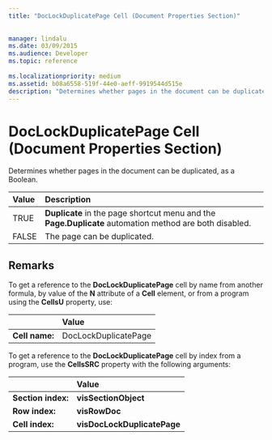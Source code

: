 ```yaml
---
title: "DocLockDuplicatePage Cell (Document Properties Section)"
 
 
manager: lindalu
ms.date: 03/09/2015
ms.audience: Developer
ms.topic: reference
 
ms.localizationpriority: medium
ms.assetid: b08a6558-519f-44e0-aeff-9919544d515e
description: "Determines whether pages in the document can be duplicated, as a Boolean."
---
```


# DocLockDuplicatePage Cell (Document Properties Section)

Determines whether pages in the document can be duplicated, as a Boolean.
  
|Value |Description |
|:-----|:-----|
|TRUE  <br/> |**Duplicate** in the page shortcut menu and the **Page.Duplicate** automation method are both disabled. |
|FALSE  <br/> |The page can be duplicated. |
   
## Remarks

To get a reference to the **DocLockDuplicatePage** cell by name from another formula, by value of the **N** attribute of a **Cell** element, or from a program using the **CellsU** property, use: 
  
||Value |
|:-----|:-----|
| **Cell name:**  <br/> | DocLockDuplicatePage  <br/> |
   
To get a reference to the **DocLockDuplicatePage** cell by index from a program, use the **CellsSRC** property with the following arguments: 
  
||Value |
|:-----|:-----|
| **Section index:**  <br/> |**visSectionObject** <br/> |
| **Row index:**  <br/> |**visRowDoc** <br/> |
| **Cell index:**  <br/> |**visDocLockDuplicatePage** <br/> |
   


